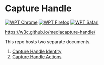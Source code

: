 # Capture Handle 

[![WPT Chrome](https://wpt-badge.glitch.me/?product=chrome&prefix=/mediacapture-handle/)](https://wpt.fyi/results/mediacapture-handle)
[![WPT Firefox](https://wpt-badge.glitch.me/?product=firefox&prefix=/mediacapture-handle/)](https://wpt.fyi/results/mediacapture-handle)
[![WPT Safari](https://wpt-badge.glitch.me/?product=safari&prefix=/mediacapture-handle/)](https://wpt.fyi/results/mediacapture-handle)

https://w3c.github.io/mediacapture-handle/

This repo hosts two separate documents.
1. [Capture Handle Identity](https://github.com/w3c/mediacapture-handle/tree/main/identity)
2. [Capture Handle Actions](https://github.com/w3c/mediacapture-handle/tree/main/actions)
